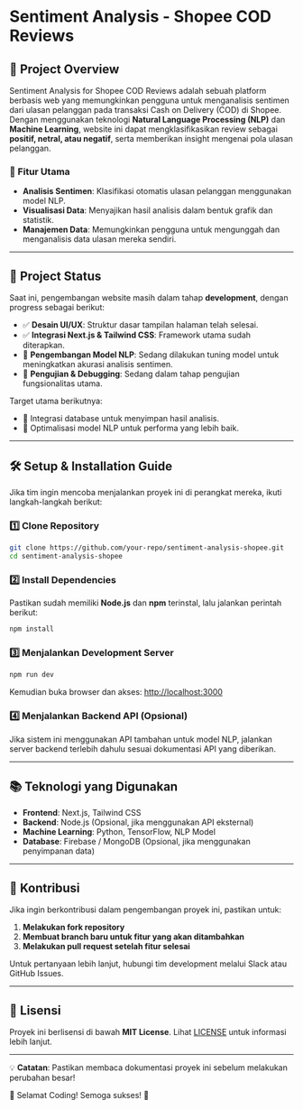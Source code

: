 # Sentiment Analysis - Shopee COD Reviews

## 📌 Project Overview

Sentiment Analysis for Shopee COD Reviews adalah sebuah platform berbasis web yang memungkinkan pengguna untuk menganalisis sentimen dari ulasan pelanggan pada transaksi Cash on Delivery (COD) di Shopee. Dengan menggunakan teknologi **Natural Language Processing (NLP)** dan **Machine Learning**, website ini dapat mengklasifikasikan review sebagai **positif, netral, atau negatif**, serta memberikan insight mengenai pola ulasan pelanggan.

### 🎯 Fitur Utama

- **Analisis Sentimen**: Klasifikasi otomatis ulasan pelanggan menggunakan model NLP.
- **Visualisasi Data**: Menyajikan hasil analisis dalam bentuk grafik dan statistik.
- **Manajemen Data**: Memungkinkan pengguna untuk mengunggah dan menganalisis data ulasan mereka sendiri.

---

## 🚀 Project Status

Saat ini, pengembangan website masih dalam tahap **development**, dengan progress sebagai berikut:

- ✅ **Desain UI/UX**: Struktur dasar tampilan halaman telah selesai.
- ✅ **Integrasi Next.js & Tailwind CSS**: Framework utama sudah diterapkan.
- 🔄 **Pengembangan Model NLP**: Sedang dilakukan tuning model untuk meningkatkan akurasi analisis sentimen.
- 🔄 **Pengujian & Debugging**: Sedang dalam tahap pengujian fungsionalitas utama.

Target utama berikutnya:

- 📌 Integrasi database untuk menyimpan hasil analisis.
- 📌 Optimalisasi model NLP untuk performa yang lebih baik.

---

## 🛠️ Setup & Installation Guide

Jika tim ingin mencoba menjalankan proyek ini di perangkat mereka, ikuti langkah-langkah berikut:

### 1️⃣ **Clone Repository**

```bash
git clone https://github.com/your-repo/sentiment-analysis-shopee.git
cd sentiment-analysis-shopee
```

### 2️⃣ **Install Dependencies**

Pastikan sudah memiliki **Node.js** dan **npm** terinstal, lalu jalankan perintah berikut:

```bash
npm install
```

### 3️⃣ **Menjalankan Development Server**

```bash
npm run dev
```

Kemudian buka browser dan akses:
[http://localhost:3000](http://localhost:3000)

### 4️⃣ **Menjalankan Backend API (Opsional)**

Jika sistem ini menggunakan API tambahan untuk model NLP, jalankan server backend terlebih dahulu sesuai dokumentasi API yang diberikan.

---

## 📚 Teknologi yang Digunakan

- **Frontend**: Next.js, Tailwind CSS
- **Backend**: Node.js (Opsional, jika menggunakan API eksternal)
- **Machine Learning**: Python, TensorFlow, NLP Model
- **Database**: Firebase / MongoDB (Opsional, jika menggunakan penyimpanan data)

---

## 🤝 Kontribusi

Jika ingin berkontribusi dalam pengembangan proyek ini, pastikan untuk:

1. **Melakukan fork repository**
2. **Membuat branch baru untuk fitur yang akan ditambahkan**
3. **Melakukan pull request setelah fitur selesai**

Untuk pertanyaan lebih lanjut, hubungi tim development melalui Slack atau GitHub Issues.

---

## 📄 Lisensi

Proyek ini berlisensi di bawah **MIT License**. Lihat [LICENSE](LICENSE) untuk informasi lebih lanjut.

---

💡 **Catatan**: Pastikan membaca dokumentasi proyek ini sebelum melakukan perubahan besar!

🚀 Selamat Coding! Semoga sukses! 🎉
